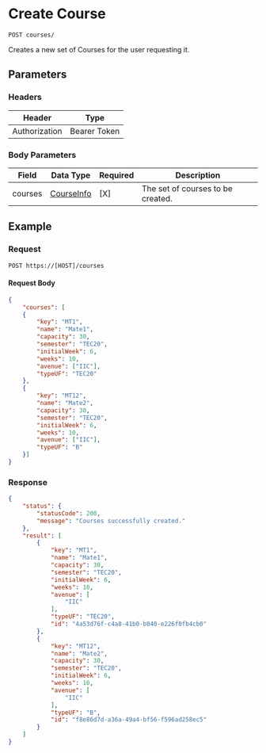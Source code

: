 # Create Course

    POST courses/
    
Creates a new set of Courses for the user requesting it.

## Parameters

### Headers
Header | Type
--- | ---
Authorization | Bearer Token

### Body Parameters

Field | Data Type | Required | Description
--- | --- | --- | ---
courses | [CourseInfo][] | [X] | The set of courses to be created.

## Example
### Request

    POST https://[HOST]/courses

#### Request Body    
```json
{
    "courses": [
    {
        "key": "MT1",
        "name": "Mate1",
        "capacity": 30,
        "semester": "TEC20",
        "initialWeek": 6,
        "weeks": 10,
        "avenue": ["IIC"],
        "typeUF": "TEC20"
    },
    {
        "key": "MT12",
        "name": "Mate2",
        "capacity": 30,
        "semester": "TEC20",
        "initialWeek": 6,
        "weeks": 10,
        "avenue": ["IIC"],
        "typeUF": "B"
    }]
}
```

### Response
``` json
{
    "status": {
        "statusCode": 200,
        "message": "Courses successfully created."
    },
    "result": [
        {
            "key": "MT1",
            "name": "Mate1",
            "capacity": 30,
            "semester": "TEC20",
            "initialWeek": 6,
            "weeks": 10,
            "avenue": [
                "IIC"
            ],
            "typeUF": "TEC20",
            "id": "4a53d76f-c4a8-41b0-b040-e226f0fb4cb0"
        },
        {
            "key": "MT12",
            "name": "Mate2",
            "capacity": 30,
            "semester": "TEC20",
            "initialWeek": 6,
            "weeks": 10,
            "avenue": [
                "IIC"
            ],
            "typeUF": "B",
            "id": "f8e86d7d-a36a-49a4-bf56-f596ad258ec5"
        }
    ]
}
```

[CourseInfo]: /server/api-docs/courses/CourseInfo.md